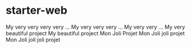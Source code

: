 # starter-web
My very very very very ...
My very very very ...
My very very ...
My very beautiful project
My beautiful project
Mon Joli Projet
Mon Joli joli projet
Mon Joli joli joli projet

